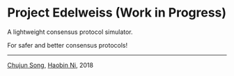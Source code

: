
# Project Edelweiss (Work in Progress)

A lightweight consensus protocol simulator.

For safer and better consensus protocols!

---

[Chujun Song](https://github.com/SongChujun), [Haobin Ni](https://github.com/FTRobbin), 2018
